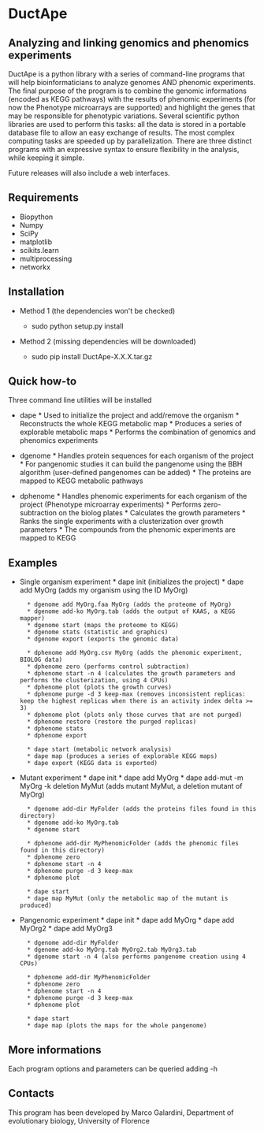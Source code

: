 DuctApe
=======

Analyzing and linking genomics and phenomics experiments
--------------------------------------------------------

DuctApe is a python library with a series of command-line programs that will help bioinformaticians to analyze genomes AND phenomic experiments.
The final purpose of the program is to combine the genomic informations (encoded as KEGG pathways) with the results of phenomic experiments (for now the Phenotype microarrays are supported) and highlight the genes that may be responsible for phenotypic variations.
Several scientific python libraries are used to perform this tasks: all the data is stored in a portable database file to allow an easy exchange of results.
The most complex computing tasks are speeded up by parallelization.
There are three distinct programs with an expressive syntax to ensure flexibility in the analysis, while keeping it simple.

Future releases will also include a web interfaces.

Requirements
------------
* Biopython
* Numpy
* SciPy
* matplotlib
* scikits.learn
* multiprocessing
* networkx

Installation
------------
* Method 1 (the dependencies won't be checked)
    * sudo python setup.py install

* Method 2 (missing dependencies will be downloaded)
    * sudo pip install DuctApe-X.X.X.tar.gz

Quick how-to
------------
Three command line utilities will be installed

* dape
        * Used to initialize the project and add/remove the organism
        * Reconstructs the whole KEGG metabolic map
        * Produces a series of explorable metabolic maps
        * Performs the combination of genomics and phenomics experiments

* dgenome
        * Handles protein sequences for each organism of the project
        * For pangenomic studies it can build the pangenome using the BBH algorithm (user-defined pangenomes can be added)
        * The proteins are mapped to KEGG metabolic pathways

* dphenome
        * Handles phenomic experiments for each organism of the project (Phenotype microarray experiments)
        * Performs zero-subtraction on the biolog plates
        * Calculates the growth parameters
        * Ranks the single experiments with a clusterization over growth parameters
        * The compounds from the phenomic experiments are mapped to KEGG

Examples
--------
* Single organism experiment
        * dape init (initializes the project)
        * dape add MyOrg (adds my organism using the ID MyOrg)

        * dgenome add MyOrg.faa MyOrg (adds the proteome of MyOrg)
        * dgenome add-ko MyOrg.tab (adds the output of KAAS, a KEGG mapper)
        * dgenome start (maps the proteome to KEGG)
        * dgenome stats (statistic and graphics)
        * dgenome export (exports the genomic data)

        * dphenome add MyOrg.csv MyOrg (adds the phenomic experiment, BIOLOG data)
        * dphenome zero (performs control subtraction)
        * dphenome start -n 4 (calculates the growth parameters and performs the clusterization, using 4 CPUs)
        * dphenome plot (plots the growth curves)
        * dphenome purge -d 3 keep-max (removes inconsistent replicas: keep the highest replicas when there is an activity index delta >= 3)
        * dphenome plot (plots only those curves that are not purged)
        * dphenome restore (restore the purged replicas)
        * dphenome stats
        * dphenome export

        * dape start (metabolic network analysis)
        * dape map (produces a series of explorable KEGG maps)
        * dape export (KEGG data is exported)

* Mutant experiment
        * dape init
        * dape add MyOrg
        * dape add-mut -m MyOrg -k deletion MyMut (adds mutant MyMut, a deletion mutant of MyOrg)

        * dgenome add-dir MyFolder (adds the proteins files found in this directory)
        * dgenome add-ko MyOrg.tab
        * dgenome start

        * dphenome add-dir MyPhenomicFolder (adds the phenomic files found in this directory)
        * dphenome zero
        * dphenome start -n 4
        * dphenome purge -d 3 keep-max
        * dphenome plot

        * dape start
        * dape map MyMut (only the metabolic map of the mutant is produced)

* Pangenomic experiment
        * dape init
        * dape add MyOrg
        * dape add MyOrg2
        * dape add MyOrg3

        * dgenome add-dir MyFolder
        * dgenome add-ko MyOrg.tab MyOrg2.tab MyOrg3.tab
        * dgenome start -n 4 (also performs pangenome creation using 4 CPUs)

        * dphenome add-dir MyPhenomicFolder
        * dphenome zero
        * dphenome start -n 4
        * dphenome purge -d 3 keep-max
        * dphenome plot

        * dape start
        * dape map (plots the maps for the whole pangenome)

More informations
-----------------
Each program options and parameters can be queried adding -h

Contacts
--------
This program has been developed by Marco Galardini, Department of evolutionary biology, University of Florence
